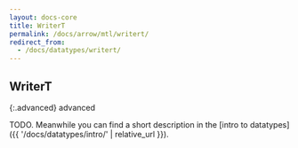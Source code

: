 ```yaml
---
layout: docs-core
title: WriterT
permalink: /docs/arrow/mtl/writert/
redirect_from:
  - /docs/datatypes/writert/
---
```


## WriterT

{:.advanced}
advanced


TODO. Meanwhile you can find a short description in the [intro to datatypes]({{ '/docs/datatypes/intro/' | relative_url }}).
